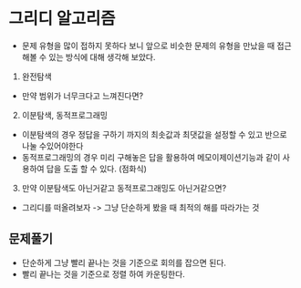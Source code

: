 # 그리디 알고리즘
- 문제 유형을 많이 접하지 못하다 보니 앞으로 비슷한 문제의 유형을 만났을 때 접근해볼 수 있는 방식에 대해 생각해 보았다.

1. 완전탐색
- 만약 범위가 너무크다고 느껴진다면?
2. 이분탐색, 동적프로그래밍
- 이분탐색의 경우 정답을 구하기 까지의 최솟값과 최댓값을 설정할 수 있고 반으로 나눌 수있어야한다
- 동적프로그래밍의 경우 미리 구해놓은 답을 활용하여 메모이제이션기능과 같이 사용하여 답을 도출 할 수 있다. (점화식)
3. 만약 이분탐색도 아닌거같고 동적프로그래밍도 아닌거같으면?
- 그리디를 떠올려보자 -> 그냥 단순하게 봤을 때 최적의 해를 따라가는 것

## 문제풀기
- 단순하게 그냥 빨리 끝나는 것을 기준으로 회의를 잡으면 된다.
- 빨리 끝나는 것을 기준으로 정렬 하여 카운팅한다.